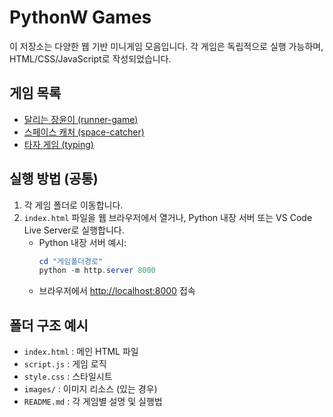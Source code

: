 # PythonW Games

이 저장소는 다양한 웹 기반 미니게임 모음입니다. 각 게임은 독립적으로 실행 가능하며, HTML/CSS/JavaScript로 작성되었습니다.

## 게임 목록

- [달리는 장윤이 (runner-game)](./runner-game)
- [스페이스 캐처 (space-catcher)](./space-catcher)
- [타자 게임 (typing)](./typing)

## 실행 방법 (공통)

1. 각 게임 폴더로 이동합니다.
2. `index.html` 파일을 웹 브라우저에서 열거나, Python 내장 서버 또는 VS Code Live Server로 실행합니다.
   - Python 내장 서버 예시:
     ```powershell
     cd "게임폴더경로"
     python -m http.server 8000
     ```
   - 브라우저에서 [http://localhost:8000](http://localhost:8000) 접속

## 폴더 구조 예시
- `index.html` : 메인 HTML 파일
- `script.js` : 게임 로직
- `style.css` : 스타일시트
- `images/` : 이미지 리소스 (있는 경우)
- `README.md` : 각 게임별 설명 및 실행법

